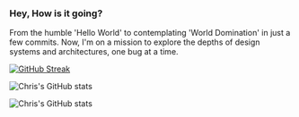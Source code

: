 ### Hey, How is it going?

From the humble 'Hello World' to contemplating 'World Domination' in just a few commits. Now, I'm on a mission to explore the depths of design systems and architectures, one bug at a time.

[![GitHub Streak](https://github-readme-streak-stats.herokuapp.com?user=Chris-Miracle&theme=dark&hide_border=true&mode=weekly)](https://git.io/streak-stats)

![Chris's GitHub stats](https://github-readme-stats.vercel.app/api?username=Chris-Miracle&show_icons=true&count_private=true)

![Chris's GitHub stats](https://github-readme-stats.vercel.app/api?username=Chris-Miracle&show=reviews,discussions_started,discussions_answered,prs_merged,prs_merged_percentage)
